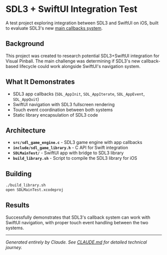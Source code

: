 # SDL3 + SwiftUI Integration Test

A test project exploring integration between SDL3 and SwiftUI on iOS, built to evaluate SDL3's new [main callbacks system](https://wiki.libsdl.org/SDL3/README-main-functions).

## Background

This project was created to research potential SDL3+SwiftUI integration for Visual Pinball. The main challenge was determining if SDL3's new callback-based lifecycle could work alongside SwiftUI's navigation system.

## What It Demonstrates

- SDL3 app callbacks (`SDL_AppInit`, `SDL_AppIterate`, `SDL_AppEvent`, `SDL_AppQuit`)
- SwiftUI navigation with SDL3 fullscreen rendering
- Touch event coordination between both systems
- Static library encapsulation of SDL3 code

## Architecture

- **`src/sdl_game_engine.c`** - SDL3 game engine with app callbacks
- **`include/sdl_game_library.h`** - C API for Swift integration
- **`SDLMainTest/`** - SwiftUI app with bridge to SDL3 library
- **`build_library.sh`** - Script to compile the SDL3 library for iOS

## Building

```bash
./build_library.sh
open SDLMainTest.xcodeproj
```

## Results

Successfully demonstrates that SDL3's callback system can work with SwiftUI navigation, with proper touch event handling between the two systems.

---

*Generated entirely by Claude. See [CLAUDE.md](CLAUDE.md) for detailed technical journey.*
